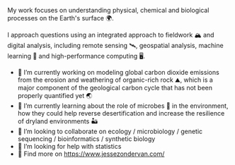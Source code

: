 My work focuses on understanding physical, chemical and biological processes on the Earth's surface 🌍. 

I approach questions using an integrated approach to fieldwork 🏔️ and digital analysis, including remote sensing 🛰️, geospatial analysis, machine learning 🔢 and high-performance computing 🖥️. 

- 🔭 I’m currently working on modeling global carbon dioxide emissions from the erosion and weathering of organic-rich rock ⛰️, which is a major component of the geological carbon cycle that has not been properly quantified yet 🌏
- 🌱 I’m currently learning about the role of microbes 🦠 in the environment, how they could help reverse desertification and increase the resilience of dryland environments 🏜️
- 👯 I’m looking to collaborate on ecology / microbiology / genetic sequencing / bioinformatics / synthetic biology
- 🤔 I’m looking for help with statistics
- 💬 Find more on https://www.jessezondervan.com/


<!--
**jessezondervan/jessezondervan** is a ✨ _special_ ✨ repository because its `README.md` (this file) appears on your GitHub profile.

Here are some ideas to get you started:

- 🔭 I’m currently working on ...
- 🌱 I’m currently learning ...
- 👯 I’m looking to collaborate on ...
- 🤔 I’m looking for help with ...
- 💬 Ask me about ...
- 📫 How to reach me: ...
- 😄 Pronouns: ...
- ⚡ Fun fact: ...
-->
